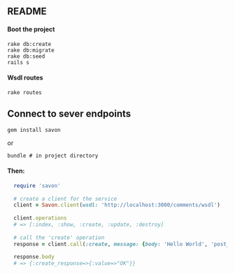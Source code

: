 ## README

#### Boot the project

    rake db:create 
    rake db:migrate
    rake db:seed
    rails s
    
#### Wsdl routes
    
    rake routes
  
  
## Connect to sever endpoints

    gem install savon
    
  or
  
    bundle # in project directory
    
#### Then:
  
```ruby
  require 'savon'
  
  # create a client for the service
  client = Savon.client(wsdl: 'http://localhost:3000/comments/wsdl')
  
  client.operations
  # => [:index, :show, :create, :update, :destroy]
  
  # call the 'create' operation
  response = client.call(:create, message: {body: 'Hello World', 'post_id' => 4, 'user_id' => 2}) 
  
  response.body
  # => {:create_response=>{:value=>"OK"}}
```
